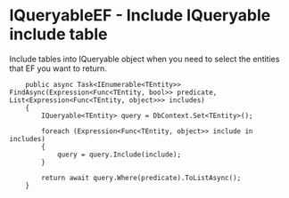 # IQueryableEF - Include IQueryable include table 

Include tables into IQueryable object when you need to select the entities that EF you want to return.

        public async Task<IEnumerable<TEntity>> FindAsync(Expression<Func<TEntity, bool>> predicate, List<Expression<Func<TEntity, object>>> includes)
        {
            IQueryable<TEntity> query = DbContext.Set<TEntity>();

            foreach (Expression<Func<TEntity, object>> include in includes)
            {
                query = query.Include(include);
            }

            return await query.Where(predicate).ToListAsync();
        }
        
        
